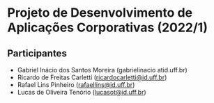 # Projeto de Desenvolvimento de Aplicações Corporativas (2022/1)

## Participantes

* Gabriel Inácio dos Santos Moreira (gabrielinacio atid.uff.br)
* Ricardo de Freitas Carletti (ricardocarletti@id.uff.br)
* Rafael Lins Pinheiro (rafaellins@id.uff.br)
* Lucas de Oliveira Tenório (lucasot@id.uff.br)
